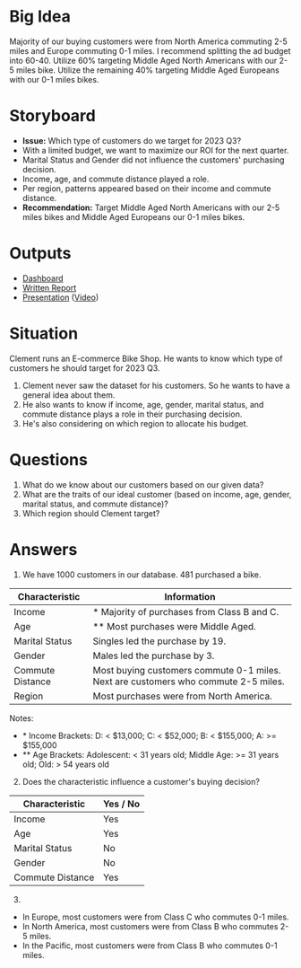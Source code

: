 # Big Idea
Majority of our buying customers were from North America commuting 2-5 miles and Europe commuting 0-1 miles. I recommend splitting the ad budget into 60-40. Utilize 60% targeting Middle Aged North Americans with our 2-5 miles bike. Utilize the remaining 40% targeting Middle Aged Europeans with our 0-1 miles bikes.

# Storyboard
- **Issue:** Which type of customers do we target for 2023 Q3?
- With a limited budget, we want to maximize our ROI for the next quarter.
- Marital Status and Gender did not influence the customers' purchasing decision.
- Income, age, and commute distance played a role.
- Per region, patterns appeared based on their income and commute distance.
- **Recommendation:** Target Middle Aged North Americans with our 2-5 miles bikes and Middle Aged Europeans our 0-1 miles bikes.

# Outputs
- [Dashboard]()
- [Written Report]()
- [Presentation]() ([Video]())

# Situation
Clement runs an E-commerce Bike Shop. He wants to know which type of customers he should target for 2023 Q3.
1. Clement never saw the dataset for his customers. So he wants to have a general idea about them.
2. He also wants to know if income, age, gender, marital status, and commute distance plays a role in their purchasing decision.
3. He's also considering on which region to allocate his budget.

# Questions
1. What do we know about our customers based on our given data?
2. What are the traits of our ideal customer (based on income, age, gender, marital status, and commute distance)?
3. Which region should Clement target?

# Answers
1. We have 1000 customers in our database. 481 purchased a bike.

| Characteristic | Information |
| --- | --- |
| Income | * Majority of purchases from Class B and C. |
| Age | ** Most purchases were Middle Aged. |
| Marital Status | Singles led the purchase by 19. |
| Gender | Males led the purchase by 3. |
| Commute Distance | Most buying customers commute 0-1 miles. Next are customers who commute 2-5 miles. |
| Region | Most purchases were from North America. |

Notes: 
- \* Income Brackets: D: < $13,000; C: < $52,000; B: < $155,000; A: >= $155,000
- ** Age Brackets: Adolescent: < 31 years old; Middle Age: >= 31 years old; Old: > 54 years old

2. Does the characteristic influence a customer's buying decision?

| Characteristic | Yes / No |
| --- | --- |
| Income | Yes |
| Age | Yes |
| Marital Status | No |
| Gender | No |
| Commute Distance | Yes |

3. 
- In Europe, most customers were from Class C who commutes 0-1 miles.
- In North America, most customers were from Class B who commutes 2-5 miles.
- In the Pacific, most customers were from Class B who commutes 0-1 miles.
